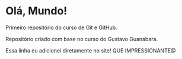 # Olá, Mundo!
 Primeiro repositório do curso de Git e GitHub.

 Repositório criado com base no curso do Gustavo Guanabara.

Essa linha eu adicionei diretamente no site! QUE IMPRESSIONANTE@
